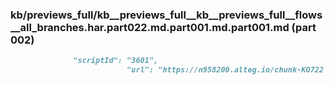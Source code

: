 ### kb/previews_full/kb__previews_full__kb__previews_full__flows__all_branches.har.part022.md.part001.md.part001.md (part 002)

```md
              "scriptId": "3601",
                          "url": "https://n958200.alteg.io/chunk-KO722
```

```

